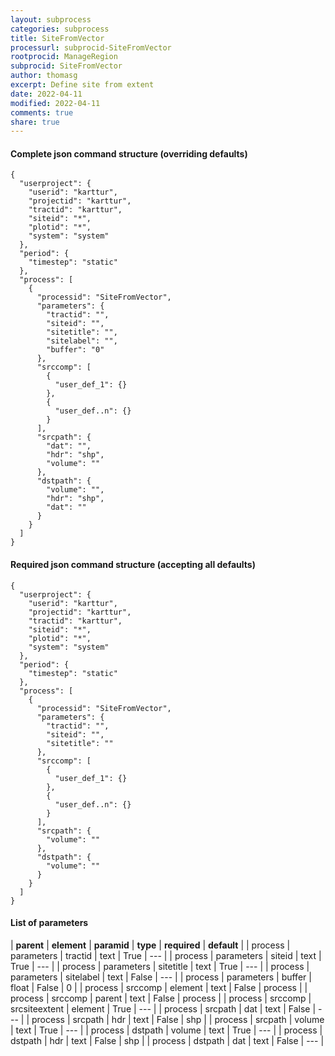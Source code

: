 ```yaml
---
layout: subprocess
categories: subprocess
title: SiteFromVector
processurl: subprocid-SiteFromVector
rootprocid: ManageRegion
subprocid: SiteFromVector
author: thomasg
excerpt: Define site from extent
date: 2022-04-11
modified: 2022-04-11
comments: true
share: true
---
```


#### Complete json command structure (overriding defaults)
```
{
  "userproject": {
    "userid": "karttur",
    "projectid": "karttur",
    "tractid": "karttur",
    "siteid": "*",
    "plotid": "*",
    "system": "system"
  },
  "period": {
    "timestep": "static"
  },
  "process": [
    {
      "processid": "SiteFromVector",
      "parameters": {
        "tractid": "",
        "siteid": "",
        "sitetitle": "",
        "sitelabel": "",
        "buffer": "0"
      },
      "srccomp": [
        {
          "user_def_1": {}
        },
        {
          "user_def..n": {}
        }
      ],
      "srcpath": {
        "dat": "",
        "hdr": "shp",
        "volume": ""
      },
      "dstpath": {
        "volume": "",
        "hdr": "shp",
        "dat": ""
      }
    }
  ]
}
```
#### Required json command structure (accepting all defaults)
```
{
  "userproject": {
    "userid": "karttur",
    "projectid": "karttur",
    "tractid": "karttur",
    "siteid": "*",
    "plotid": "*",
    "system": "system"
  },
  "period": {
    "timestep": "static"
  },
  "process": [
    {
      "processid": "SiteFromVector",
      "parameters": {
        "tractid": "",
        "siteid": "",
        "sitetitle": ""
      },
      "srccomp": [
        {
          "user_def_1": {}
        },
        {
          "user_def..n": {}
        }
      ],
      "srcpath": {
        "volume": ""
      },
      "dstpath": {
        "volume": ""
      }
    }
  ]
}
```
#### List of parameters

| **parent** | **element** | **paramid** | **type** | **required** | **default** |
| process | parameters | tractid | text | True | --- |
| process | parameters | siteid | text | True | --- |
| process | parameters | sitetitle | text | True | --- |
| process | parameters | sitelabel | text | False | --- |
| process | parameters | buffer | float | False | 0 |
| process | srccomp | element | text | False | process |
| process | srccomp | parent | text | False | process |
| process | srccomp | srcsiteextent | element | True | --- |
| process | srcpath | dat | text | False | --- |
| process | srcpath | hdr | text | False | shp |
| process | srcpath | volume | text | True | --- |
| process | dstpath | volume | text | True | --- |
| process | dstpath | hdr | text | False | shp |
| process | dstpath | dat | text | False | --- |
